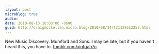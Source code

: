 ```yaml
---
layout: post
microblog: true
audio: 
date: 2010-08-13 18:00:00 -0600
guid: http://craigmcclellan.micro.blog/2010/08/14/t21129512257.html
---
```

New Music Discovery: Mumford and Sons. I may be late, but if you haven't heard this, you have to. [tumblr.com/xiqfqah7n](http://tumblr.com/xiqfqah7n)
